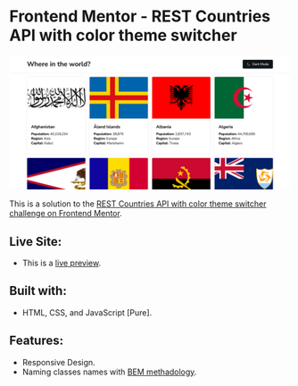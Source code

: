 # Frontend Mentor - REST Countries API with color theme switcher

![Screenshot of the website](./assets/preview/screenshot.png)

This is a solution to the [REST Countries API with color theme switcher challenge on Frontend Mentor](https://www.frontendmentor.io/challenges/rest-countries-api-with-color-theme-switcher-5cacc469fec04111f7b848ca).

## Live Site:
- This is a [live preview](https://iabdwahab.github.io/frontend-mentor-solutions/solutions/rest-countries-api-with-color-theme-switcher).

## Built with:

- HTML, CSS, and JavaScript [Pure].

## Features:

- Responsive Design.
- Naming classes names with [BEM methadology](https://en.bem.info/methodology/).
